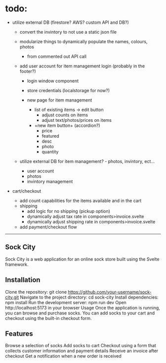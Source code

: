 # todo:

- utilize external DB (firestore? AWS? custom API and DB?)
    - convert the invintory to not use a static json file
    - modularize things to dynamically populate the names, colours, photos
        - from commented out API call
    - add user account for item management login (probably in the footer?)
        - login window component
        
        - store credentials (localstorage for now?)

        - new page for item management
            - list of existing items -> edit button
                - adjust counts on items
                - adjust text/photos/prices on items
            - +new item button+ (accordion?)
                - price
                - featured
                - desc
                - photo
                - quantity

    - utilize external DB for item management? - photos, invintory, ect...
        - user account
        - photos
        - invintory management

- cart/checkout
    - add count capabilities for the items available and in the cart
    - shipping
        - add logic for no shipping (pickup option)
        - dynamically adjust tax rate in components>invoice.svelte
        - dynamically adjust shipping rate in components>invoice.svelte
    - add payment/checkout flow
---
## Sock City
Sock City is a web application for an online sock store built using the Svelte framework.

## Installation
Clone the repository: git clone https://github.com/your-username/sock-city.git
Navigate to the project directory: cd sock-city
Install dependencies: npm install
Run the development server: npm run dev
Open http://localhost:5173 in your browser
Usage
Once the application is running, you can browse and purchase socks. You can add socks to your cart and checkout using the built-in checkout form.

## Features
Browse a selection of socks
Add socks to cart
Checkout using a form that collects customer information and payment details
Receive an invoice after checkout
Get a notification when a new order is received
